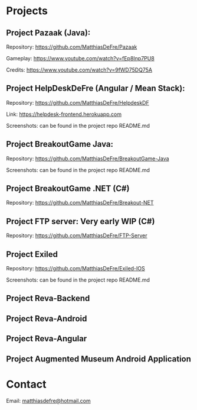 # Projects


## Project Pazaak (Java):


Repository: https://github.com/MatthiasDeFre/Pazaak

Gameplay: https://www.youtube.com/watch?v=fEp8Inp7PU8

Credits: https://www.youtube.com/watch?v=9fWD75DQ75A


## Project HelpDeskDeFre (Angular / Mean Stack):


Repository: https://github.com/MatthiasDeFre/HelpdeskDF

Link: https://helpdesk-frontend.herokuapp.com

Screenshots: can be found in the project repo README.md


## Project BreakoutGame Java:

Repository: https://github.com/MatthiasDeFre/BreakoutGame-Java

Screenshots: can be found in the project repo README.md

## Project BreakoutGame .NET (C#)

Repository: https://github.com/MatthiasDeFre/Breakout-NET

## Project FTP server: Very early WIP (C#)

Repository: https://github.com/MatthiasDeFre/FTP-Server

## Project Exiled

Repository: https://github.com/MatthiasDeFre/Exiled-IOS

Screenshots: can be found in the project repo README.md

## Project Reva-Backend

## Project Reva-Android

## Project Reva-Angular

## Project Augmented Museum Android Application

# Contact

Email: matthiasdefre@hotmail.com
